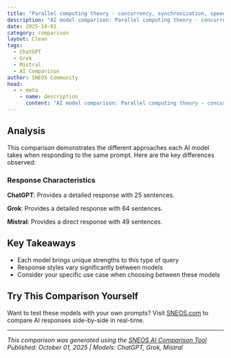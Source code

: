 ```yaml
---
title: "Parallel computing theory - concurrency, synchronization, speedup"
description: "AI model comparison: Parallel computing theory - concurrency, synchronization, speedup..."
date: 2025-10-01
category: comparison
layout: Clean
tags:
  - ChatGPT
  - Grok
  - Mistral
  - AI Comparison
author: SNEOS Community
head:
  - - meta
    - name: description
      content: "AI model comparison: Parallel computing theory - concurrency, synchronization, speedup..."
---
```


<ChatComparison
  title="Parallel computing theory - concurrency, synchronization, speedup"
  prompt="Parallel computing theory - concurrency, synchronization, speedup"
  :responses='{"ChatGPT": "Certainly! Here\u0027s an overview of key concepts in parallel computing theory relating to concurrency, synchronization, and speedup:\n\n---\n\n### Parallel Computing Theory: Concurrency, Synchronization, and Speedup\n\n#### 1. Concurrency in Parallel Computing\n\n- **Concurrency** refers to the ability of a system to execute multiple computations or processes simultaneously. In the context of parallel computing, concurrency implies multiple tasks or threads making progress within overlapping time intervals.\n- **Parallelism vs Concurrency**:\n - *Parallelism* is about doing multiple things literally at the same time (e.g., on multiple processors or cores).\n - *Concurrency* is about managing multiple tasks that may or may not actually run simultaneously but can be in progress concurrently.\n- Concurrency enables better resource utilization and can lead to higher throughput and responsiveness.\n\n#### 2. Synchronization\n\n- **Synchronization** is the coordination mechanism to ensure correct execution order and data consistency when multiple concurrent tasks access shared resources.\n- Without proper synchronization, concurrent processes can lead to *race conditions*, where the outcome depends on the unpredictable timing of tasks.\n- **Common synchronization mechanisms include:**\n - **Locks (Mutexes):** Allow only one thread at a time to access a critical section.\n - **Semaphores:** Generalized locks that allow a certain number of threads into a critical region.\n - **Barriers:** Ensure that a group of threads reaches a certain execution point before any can proceed.\n - **Condition variables:** Allow threads to wait for certain conditions before resuming execution.\n - **Atomic operations:** Hardware or compiler provided operations that complete indivisibly.\n- Correct synchronization is critical to ensure *mutual exclusion*, *deadlock-freedom*, and *fairness*.\n\n#### 3. Speedup in Parallel Computing\n\n- **Speedup (S)** measures the performance gain of a parallel algorithm compared to a sequential one.\n\n \\[\n S = \\frac{T_{serial}}{T_{parallel}}\n \\]\n\n where \\(T_{serial}\\) is the execution time of the best serial algorithm, and \\(T_{parallel}\\) is the execution time of the parallel algorithm using \\(p\\) processors.\n\n- **Types of speedup:**\n - **Linear speedup:** \\( S = p \\) (ideal but rarely achievable)\n - **Sub-linear speedup:** \\( S \u003C p \\)\n - **Super-linear speedup:** \\( S \u003E p \\) (can occur due to cache effects or algorithmic improvements)\n\n- **Amdahl\u2019s Law:**\n - Describes the theoretical limit of speedup based on the fraction of code that must be executed sequentially:\n \n \\[\n S(p) = \\frac{1}{(1 - f) \u002B \\frac{f}{p}}\n \\]\n\n where \\(f\\) is the fraction of the program that can be parallelized, and \\(p\\) is the number of processors.\n\n- **Gustafson\u2019s Law:**\n - Argues that by scaling problem size, speedup can scale better:\n \n \\[\n S(p) = p - \\alpha(p - 1)\n \\]\n\n where \\(\\alpha\\) is the non-parallelizable portion of the workload.\n\n- **Efficiency (E):**\n \n \\[\n E = \\frac{S}{p}\n \\]\n\n Indicates how well the processors are utilized; ideal efficiency is 1 (or 100%).\n\n---\n\n### Summary\n\n| Concept | Description |\n|-----------------|----------------------------------------------------------------------------------------------|\n| Concurrency | Multiple tasks executing overlapping in time, can be parallel or interleaved |\n| Synchronization | Coordination techniques like locks, semaphores, and barriers to prevent race conditions |\n| Speedup | Measure of parallel performance gain; bounded by sequential fraction per Amdahl\u2019s Law |\n\n---\n\nIf you\u0027d like, I can provide examples or dive deeper into any of these topics!", "Grok": "Parallel computing theory is a fundamental area of computer science that deals with the design, implementation, and performance analysis of systems that perform computations concurrently. This includes concepts like **concurrency**, **synchronization**, and **speedup**, which are critical for leveraging multiple processing units (like CPUs, GPUs, or cores) to solve problems faster. Let\u0027s break down these concepts in detail:\n\n---\n\n### 1. **Concurrency**\nConcurrency refers to the ability of a system to manage multiple tasks or processes that can be executed independently and make progress without necessarily being executed simultaneously. It is a property of a program or system, not necessarily of the hardware.\n\n- **Key Points**:\n - Concurrency is about dealing with multiple tasks at the same time but does not guarantee parallelism (actual simultaneous execution).\n - It is often used to improve responsiveness (e.g., in GUI applications, handling multiple user inputs) or to manage I/O-bound tasks.\n - Concurrency can exist even on a single-core processor through techniques like time-sharing or multitasking, where tasks are interleaved.\n \n- **Example**:\n A web server handling multiple client requests by switching between them, even on a single processor, demonstrates concurrency.\n\n- **Challenges**:\n - Race conditions: Multiple tasks accessing shared resources in unpredictable order.\n - Deadlocks: Tasks waiting for each other indefinitely.\n - Starvation: A task not getting a chance to execute due to others taking priority.\n\n---\n\n### 2. **Synchronization**\nSynchronization is the coordination of concurrent tasks to ensure correct behavior, especially when they access shared resources. It prevents issues like race conditions and ensures that tasks execute in a predictable order when necessary.\n\n- **Key Mechanisms**:\n - **Locks/Mutexes**: Prevent multiple threads or processes from accessing a shared resource simultaneously (mutual exclusion).\n - **Semaphores**: Generalized synchronization tools that control access to a resource with a counter (e.g., for limiting the number of concurrent accesses).\n - **Condition Variables**: Allow threads to wait for certain conditions to be true before proceeding.\n - **Barriers**: Ensure that all threads or processes reach a certain point before any can proceed (common in parallel algorithms).\n - **Atomic Operations**: Low-level operations (like compare-and-swap) that are guaranteed to complete without interruption.\n\n- **Challenges**:\n - Over-synchronization can lead to performance bottlenecks or deadlocks.\n - Under-synchronization can cause data inconsistency or race conditions.\n - Designing synchronization for scalability (e.g., avoiding contention on locks in large systems) is complex.\n\n- **Example**:\n In a multithreaded program, if two threads update a shared counter, a mutex lock ensures that only one thread updates it at a time to avoid incorrect results.\n\n---\n\n### 3. **Speedup**\nSpeedup measures the performance improvement gained by using parallel processing compared to sequential processing. It is a key metric in parallel computing to evaluate the effectiveness of parallelism.\n\n- **Definition**:\n Speedup is the ratio of the time taken to solve a problem on a single processor (sequential execution) to the time taken on a parallel system with multiple processors.\n\n \\[\n \\text{Speedup (S)} = \\frac{T_{\\text{sequential}}}{T_{\\text{parallel}}}\n \\]\n where:\n - \\( T_{\\text{sequential}} \\): Time taken by the best sequential algorithm.\n - \\( T_{\\text{parallel}} \\): Time taken by the parallel algorithm on \\( p \\) processors.\n\n- **Ideal Speedup**:\n In an ideal scenario, if a problem is perfectly parallelizable, speedup should equal the number of processors (\\( S = p \\)). However, real-world speedup is often less due to overheads.\n\n- **Amdahl\u0027s Law**:\n Amdahl\u0027s Law quantifies the theoretical maximum speedup achievable when only a portion of a program can be parallelized.\n \n \\[\n S = \\frac{1}{(1 - f) \u002B \\frac{f}{p}}\n \\]\n where:\n - \\( f \\): Fraction of the program that can be parallelized (between 0 and 1).\n - \\( 1 - f \\): Fraction of the program that must remain sequential.\n - \\( p \\): Number of processors.\n\n **Implication**: Even with many processors, the sequential portion (\\( 1 - f \\)) limits the achievable speedup. For example, if only 90% of a program is parallelizable (\\( f = 0.9 \\)), the maximum speedup is limited to 10x, no matter how many processors are added.\n\n- **Gustafson\u0027s Law**:\n An alternative to Amdahl\u0027s Law, Gustafson\u0027s Law argues that as problem size grows, the sequential part becomes less significant relative to the parallel part. It suggests that speedup can scale better with larger datasets.\n\n \\[\n S = p - \\alpha (p - 1)\n \\]\n where \\( \\alpha \\) is the fraction of time spent on sequential tasks for a given problem size.\n\n- **Overheads Affecting Speedup**:\n - **Communication Overhead**: Time spent exchanging data between processors.\n - **Synchronization Overhead**: Time spent waiting for tasks to coordinate.\n - **Load Imbalance**: Uneven distribution of work among processors, causing some to idle.\n - **Memory Bottlenecks**: Limited bandwidth or contention for shared memory.\n\n- **Example**:\n If a sequential program takes 100 seconds to run, and a parallel version with 4 processors takes 30 seconds, the speedup is:\n \\[\n S = \\frac{100}{30} \\approx 3.33\n \\]\n This is less than the ideal speedup of 4 due to overheads or sequential portions of the code.\n\n---\n\n### Interconnection of These Concepts\n- **Concurrency** enables parallelism by allowing multiple tasks to be managed simultaneously, but it requires **synchronization** to avoid conflicts when tasks share resources.\n- **Synchronization** ensures correct execution but can introduce overheads that reduce **speedup**.\n- **Speedup** is the ultimate goal of parallel computing, but it is limited by how effectively concurrency is implemented and how well synchronization overheads are minimized.\n\n---\n\n### Additional Notes\n- **Scalability**: A parallel system\u0027s ability to maintain speedup as the number of processors increases. Strong scalability refers to maintaining performance with a fixed problem size; weak scalability refers to maintaining performance as the problem size grows with the number of processors.\n- **Parallelism vs. Concurrency**: Parallelism is a subset of concurrency. Parallelism implies actual simultaneous execution (requires multiple processing units), while concurrency is about the logical management of multiple tasks.\n- **Practical Tools**: Libraries like OpenMP, MPI (Message Passing Interface), and CUDA (for GPUs) help implement concurrency and synchronization in parallel programs.\n\nBy understanding and balancing concurrency, synchronization, and the factors affecting speedup, one can design efficient parallel systems that maximize performance while avoiding common pitfalls like contention and deadlocks.", "Mistral": "Parallel computing theory involves the study of how to perform computations more efficiently by breaking them down into smaller tasks that can be executed simultaneously. Key concepts in this field include concurrency, synchronization, and speedup. Let\u0027s delve into each of these:\n\n### Concurrency\nConcurrency refers to the ability of a system to support multiple tasks or processes at the same time. In parallel computing, concurrency is achieved by dividing a task into subtasks that can be executed concurrently on multiple processors or cores. There are several models and techniques for managing concurrency:\n\n1. **Threads and Processes**:\n - **Threads**: Lightweight units of execution within a process. Threads share the same memory space, making communication between them faster but also requiring careful synchronization.\n - **Processes**: Heavier units of execution that have their own memory space. Communication between processes is typically slower but safer.\n\n2. **Task Parallelism**:\n - Involves dividing a task into smaller subtasks that can be executed independently.\n - Examples include parallel loops and task queues.\n\n3. **Data Parallelism**:\n - Involves performing the same operation on multiple data elements simultaneously.\n - Examples include vector and array operations.\n\n### Synchronization\nSynchronization is the process of coordinating the execution of concurrent tasks to ensure correct and consistent results. It is crucial to avoid race conditions, deadlocks, and other concurrency issues. Common synchronization mechanisms include:\n\n1. **Locks and Mutexes**:\n - **Locks**: Mechanisms that ensure only one thread can access a critical section of code at a time.\n - **Mutexes**: Similar to locks but can be used across processes.\n\n2. **Semaphores**:\n - Signaling mechanisms that can be used to control access to a common resource.\n - Counting semaphores allow multiple threads to access a resource, while binary semaphores (mutexes) allow only one thread.\n\n3. **Barriers**:\n - Synchronization points where all threads must reach before any can proceed.\n - Useful for ensuring that all threads have completed a phase of computation before moving on to the next.\n\n4. **Condition Variables**:\n - Used to block a thread until a particular condition is met.\n - Often used in conjunction with mutexes.\n\n### Speedup\nSpeedup is a measure of how much faster a parallel algorithm is compared to its sequential counterpart. It is defined as the ratio of the time taken by the fastest known sequential algorithm to the time taken by the parallel algorithm. Speedup can be categorized into:\n\n1. **Theoretical Speedup**:\n - The ideal speedup that can be achieved if there is no overhead from parallelization.\n - Defined as \\( S = \\frac{T_1}{T_p} \\), where \\( T_1 \\) is the time taken by the sequential algorithm and \\( T_p \\) is the time taken by the parallel algorithm.\n\n2. **Amdahl\u0027s Law**:\n - Provides a theoretical limit on the speedup that can be achieved with a fixed number of processors.\n - If \\( P \\) is the fraction of the program that can be parallelized, then the maximum speedup \\( S \\) with \\( N \\) processors is given by \\( S = \\frac{1}{(1-P) \u002B \\frac{P}{N}} \\).\n\n3. **Gustafson\u0027s Law**:\n - Addresses the scalability of parallel systems by considering the problem size.\n - If \\( s \\) is the non-parallelizable part of the program and \\( (1-s) \\) is the parallelizable part, then the speedup \\( S \\) with \\( N \\) processors is given by \\( S = N - s(N-1) \\).\n\n### Practical Considerations\nIn practice, achieving optimal speedup involves balancing several factors:\n\n1. **Load Balancing**:\n - Ensuring that the workload is evenly distributed among processors to avoid idle time.\n\n2. **Communication Overhead**:\n - Minimizing the time spent on communication between processors, as this can significantly impact performance.\n\n3. **Scalability**:\n - Ensuring that the parallel algorithm can scale efficiently with an increasing number of processors.\n\n4. **Fault Tolerance**:\n - Handling failures gracefully to ensure the system remains robust and reliable.\n\nUnderstanding these concepts is essential for designing and implementing efficient parallel computing systems."}' 
  published-date="11:39"
/>

## Analysis

This comparison demonstrates the different approaches each AI model takes when responding to the same prompt. Here are the key differences observed:

### Response Characteristics

**ChatGPT**: Provides a detailed response with 25 sentences. 

**Grok**: Provides a detailed response with 64 sentences. 

**Mistral**: Provides a direct response with 49 sentences. 

## Key Takeaways

- Each model brings unique strengths to this type of query
- Response styles vary significantly between models
- Consider your specific use case when choosing between these models

## Try This Comparison Yourself

Want to test these models with your own prompts? Visit [SNEOS.com](https://sneos.com) to compare AI responses side-by-side in real-time.

---

*This comparison was generated using the [SNEOS AI Comparison Tool](https://sneos.com)*
*Published: October 01, 2025 | Models: ChatGPT, Grok, Mistral*
